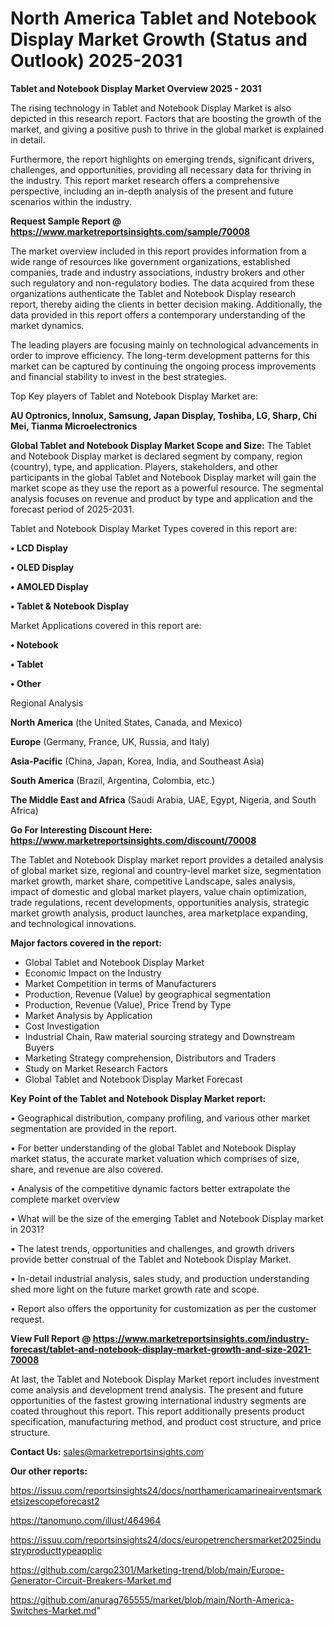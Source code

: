 # North America Tablet and Notebook Display Market Growth (Status and Outlook) 2025-2031

<Strong> Tablet and Notebook Display Market Overview 2025 - 2031</strong>

The rising technology in Tablet and Notebook Display Market is also depicted in this research report. Factors that are boosting the growth of the market, and giving a positive push to thrive in the global market is explained in detail.

Furthermore, the report highlights on emerging trends, significant drivers, challenges, and opportunities, providing all necessary data for thriving in the industry. This report market research offers a comprehensive perspective, including an in-depth analysis of the present and future scenarios within the industry.

<strong>Request Sample Report @ <a href=https://www.marketreportsinsights.com/sample/70008>https://www.marketreportsinsights.com/sample/70008</a></strong>

The market overview included in this report provides information from a wide range of resources like government organizations, established companies, trade and industry associations, industry brokers and other such regulatory and non-regulatory bodies. The data acquired from these organizations authenticate the Tablet and Notebook Display research report, thereby aiding the clients in better decision making. Additionally, the data provided in this report offers a contemporary understanding of the market dynamics.

The leading players are focusing mainly on technological advancements in order to improve efficiency. The long-term development patterns for this market can be captured by continuing the ongoing process improvements and financial stability to invest in the best strategies.

Top Key players of Tablet and Notebook Display Market are:

<strong>AU Optronics, Innolux, Samsung, Japan Display, Toshiba, LG, Sharp, Chi Mei, Tianma Microelectronics</strong>

<strong><b>Global Tablet and Notebook Display Market Scope and Size:</b></strong>
The Tablet and Notebook Display market is declared segment by company, region (country), type, and application. Players, stakeholders, and other participants in the global Tablet and Notebook Display market will gain the market scope as they use the report as a powerful resource. The segmental analysis focuses on revenue and product by type and application and the forecast period of 2025-2031.

Tablet and Notebook Display Market Types covered in this report are:

<strong>• LCD Display

• OLED Display

• AMOLED Display

• Tablet & Notebook Display</strong>

Market Applications covered in this report are:

<strong>• Notebook

• Tablet

• Other</strong> 

Regional Analysis

<strong>North America</strong> (the United States, Canada, and Mexico)

<strong>Europe</strong> (Germany, France, UK, Russia, and Italy)

<strong>Asia-Pacific</strong> (China, Japan, Korea, India, and Southeast Asia)

<strong>South America</strong> (Brazil, Argentina, Colombia, etc.)

<strong>The Middle East and Africa</strong> (Saudi Arabia, UAE, Egypt, Nigeria, and South Africa)

<strong>Go For Interesting Discount Here: <a href=https://www.marketreportsinsights.com/discount/70008>https://www.marketreportsinsights.com/discount/70008</a></strong>

The Tablet and Notebook Display market report provides a detailed analysis of global market size, regional and country-level market size, segmentation market growth, market share, competitive Landscape, sales analysis, impact of domestic and global market players, value chain optimization, trade regulations, recent developments, opportunities analysis, strategic market growth analysis, product launches, area marketplace expanding, and technological innovations.

<strong><b>Major factors covered in the report:</b></strong>
<ul>
  <li>Global Tablet and Notebook Display Market </li>
  <li>Economic Impact on the Industry</li>
  <li>Market Competition in terms of Manufacturers</li>
  <li>Production, Revenue (Value) by geographical segmentation</li>
  <li>Production, Revenue (Value), Price Trend by Type</li>
  <li>Market Analysis by Application</li>
  <li>Cost Investigation</li>
  <li>Industrial Chain, Raw material sourcing strategy and Downstream Buyers</li>
  <li>Marketing Strategy comprehension, Distributors and Traders</li>
  <li>Study on Market Research Factors</li>
  <li>Global Tablet and Notebook Display Market Forecast</li>
</ul>

<strong><b>Key Point of the Tablet and Notebook Display Market report:</b></strong>

• Geographical distribution, company profiling, and various other market segmentation are provided in the report.

• For better understanding of the global Tablet and Notebook Display market status, the accurate market valuation which comprises of size, share, and revenue are also covered.

• Analysis of the competitive dynamic factors better extrapolate the complete market overview

• What will be the size of the emerging Tablet and Notebook Display market in 2031?

• The latest trends, opportunities and challenges, and growth drivers provide better construal of the Tablet and Notebook Display Market.

• In-detail industrial analysis, sales study, and production understanding shed more light on the future market growth rate and scope.

• Report also offers the opportunity for customization as per the customer request.

<strong><b>View Full Report @ <a href=https://www.marketreportsinsights.com/industry-forecast/tablet-and-notebook-display-market-growth-and-size-2021-70008>https://www.marketreportsinsights.com/industry-forecast/tablet-and-notebook-display-market-growth-and-size-2021-70008</a></b></strong>


At last, the Tablet and Notebook Display Market report includes investment come analysis and development trend analysis. The present and future opportunities of the fastest growing international industry segments are coated throughout this report. This report additionally presents product specification, manufacturing method, and product cost structure, and price structure.

<strong>Contact Us:</strong>
sales@marketreportsinsights.com

<strong>Our other reports:</strong>

<a href=https://issuu.com/reportsinsights24/docs/northamericamarineairventsmarketsizescopeforecast2>https://issuu.com/reportsinsights24/docs/northamericamarineairventsmarketsizescopeforecast2</a>

<a href=https://tanomuno.com/illust/464964>https://tanomuno.com/illust/464964</a>

<a href=https://issuu.com/reportsinsights24/docs/europetrenchersmarket2025industryproducttypeapplic>https://issuu.com/reportsinsights24/docs/europetrenchersmarket2025industryproducttypeapplic</a>

<a href=https://github.com/cargo2301/Marketing-trend/blob/main/Europe-Generator-Circuit-Breakers-Market.md>https://github.com/cargo2301/Marketing-trend/blob/main/Europe-Generator-Circuit-Breakers-Market.md</a>

<a href=https://github.com/anurag765555/market/blob/main/North-America-Switches-Market.md>https://github.com/anurag765555/market/blob/main/North-America-Switches-Market.md</a>"
